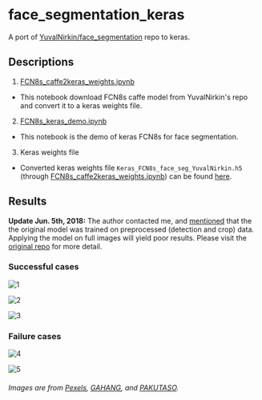 # face_segmentation_keras
A port of [YuvalNirkin/face_segmentation](https://github.com/YuvalNirkin/face_segmentation) repo to keras.

## Descriptions

1. [FCN8s_caffe2keras_weights.ipynb](https://github.com/shaoanlu/face_segmentation_keras/blob/master/FCN8s_caffe2keras_weights.ipynb)
  - This notebook download FCN8s caffe model from YuvalNirkin's repo and convert it to a keras weights file.
2. [FCN8s_keras_demo.ipynb](https://github.com/shaoanlu/face_segmentation_keras/blob/master/FCN8s_keras_demo.ipynb)
  - This notebook is the demo of keras FCN8s for face segmentation.
3. Keras weights file
  - Converted keras weights file `Keras_FCN8s_face_seg_YuvalNirkin.h5` (through [FCN8s_caffe2keras_weights.ipynb](https://github.com/shaoanlu/face_segmentation_keras/blob/master/FCN8s_caffe2keras_weights.ipynb)) can be found [here](https://drive.google.com/open?id=1alyR6uv4CHt1WhykiQIiK5MZir7HSOUU).

## Results

**Update Jun. 5th, 2018:** The author contacted me, and [mentioned](https://github.com/shaoanlu/face-segmentation-keras/issues/3) that the the original model was trained on preprocessed (detection and crop) data. Applying the model on full images will yield poor results. Please visit the [original repo](https://github.com/YuvalNirkin/face_segmentation) for more detail.

### Successful cases

![1](https://www.dropbox.com/s/s8uzck810x4it0g/1.png?raw=1)

![2](https://www.dropbox.com/s/tjpwn3he7p40w4p/2.png?raw=1)

![3](https://www.dropbox.com/s/eub6et9s5p8rl07/3.png?raw=1)

### Failure cases

![4](https://www.dropbox.com/s/picdtqxkqkp76gz/4.png?raw=1)

![5](https://www.dropbox.com/s/9lufy3b5c0dnxei/5.png?raw=1)


###### Images are from [Pexels](https://www.pexels.com/), [GAHANG](http://gahag.net/), and [PAKUTASO](https://www.pakutaso.com/).

